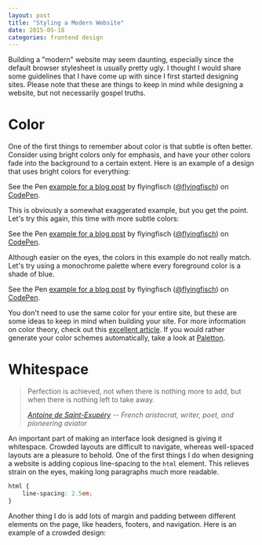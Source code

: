 ```yaml
---
layout: post
title: "Styling a Modern Website"
date: 2015-05-18
categories: frontend design
---
```


Building a "modern" website may seem daunting, especially since the default browser stylesheet is usually pretty ugly. I thought I would share some guidelines that I have come up with since I first started designing sites. Please note that these are things to keep in mind while designing a website, but not necessarily gospel truths.


# Color

One of the first things to remember about color is that subtle is often better. Consider using bright colors only for emphasis, and have your other colors fade into the background to a certain extent. Here is an example of a design that uses bright colors for everything:

<p data-height="268" data-theme-id="6851" data-slug-hash="EjyRWQ" data-default-tab="result" data-user="flyingfisch" class='codepen'>See the Pen <a href='http://codepen.io/flyingfisch/pen/EjyRWQ/'>example for a blog post</a> by flyingfisch (<a href='http://codepen.io/flyingfisch'>@flyingfisch</a>) on <a href='http://codepen.io'>CodePen</a>.</p>
<script async src="//assets.codepen.io/assets/embed/ei.js"></script>

This is obviously a somewhat exaggerated example, but you get the point. Let's try this again, this time with more subtle colors:

<p data-height="268" data-theme-id="6851" data-slug-hash="xGOzLz" data-default-tab="result" data-user="flyingfisch" class='codepen'>See the Pen <a href='http://codepen.io/flyingfisch/pen/xGOzLz/'>example for a blog post</a> by flyingfisch (<a href='http://codepen.io/flyingfisch'>@flyingfisch</a>) on <a href='http://codepen.io'>CodePen</a>.</p>
<script async src="//assets.codepen.io/assets/embed/ei.js"></script>

Although easier on the eyes, the colors in this example do not really match. Let's try using a monochrome palette where every  foreground color is a shade of blue.

<p data-height="268" data-theme-id="6851" data-slug-hash="pJbKPR" data-default-tab="result" data-user="flyingfisch" class='codepen'>See the Pen <a href='http://codepen.io/flyingfisch/pen/pJbKPR/'>example for a blog post</a> by flyingfisch (<a href='http://codepen.io/flyingfisch'>@flyingfisch</a>) on <a href='http://codepen.io'>CodePen</a>.</p>
<script async src="//assets.codepen.io/assets/embed/ei.js"></script>

You don't need to use the same color for your entire site, but these are some ideas to keep in mind when building your site. For more information on color theory, check out this [excellent article](http://www.colormatters.com/color-and-design/basic-color-theory). If you would rather generate your color schemes automatically, take a look at [Paletton](http://paletton.com).

# Whitespace

> Perfection is achieved, not when there is nothing more to add, but when there is nothing left to take away.
>
> <cite>[Antoine de Saint-Exupéry](https://en.wikipedia.org/wiki/Antoine_de_Saint-Exup%C3%A9ry) --
> French aristocrat, writer, poet, and pioneering aviator</cite>

An important part of making an interface look designed is giving it whitespace. Crowded layouts are difficult to navigate, whereas well-spaced layouts are a pleasure to behold. One of the first things I do when designing a website is adding copious line-spacing to the `html` element. This relieves strain on the eyes, making long paragraphs much more readable.

~~~css
html {
    line-spacing: 2.5em;
}
~~~

Another thing I do is add lots of margin and padding between different elements on the page, like headers, footers, and navigation. Here is an example of a crowded design:


